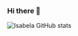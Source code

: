 ### Hi there 👋

![Isabela GitHub stats](https://github-readme-stats.vercel.app/api?username=IsaCristina7&show_icons=true&theme=dracula)

